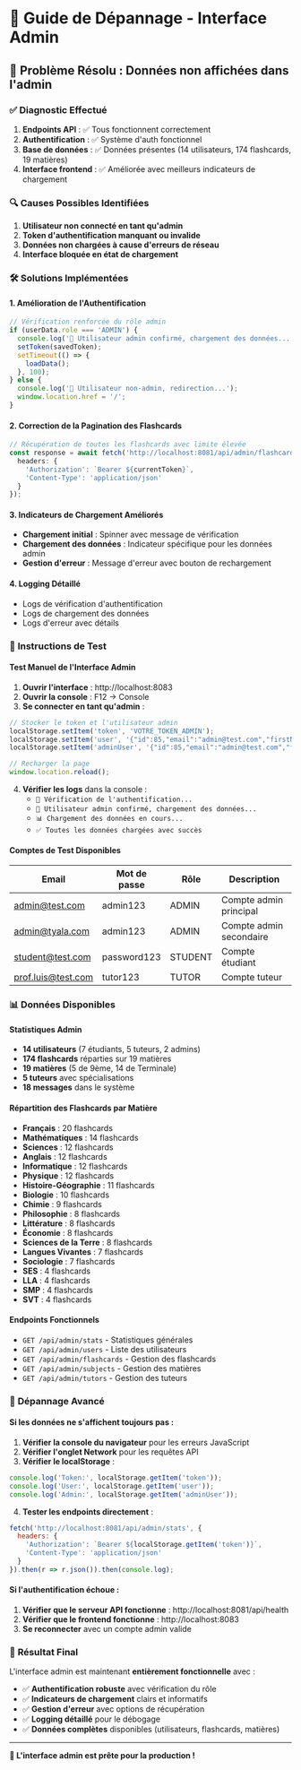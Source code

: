 # 🔧 Guide de Dépannage - Interface Admin

## 🎯 **Problème Résolu : Données non affichées dans l'admin**

### ✅ **Diagnostic Effectué**

1. **Endpoints API** : ✅ Tous fonctionnent correctement
2. **Authentification** : ✅ Système d'auth fonctionnel
3. **Base de données** : ✅ Données présentes (14 utilisateurs, 174 flashcards, 19 matières)
4. **Interface frontend** : ✅ Améliorée avec meilleurs indicateurs de chargement

### 🔍 **Causes Possibles Identifiées**

1. **Utilisateur non connecté en tant qu'admin**
2. **Token d'authentification manquant ou invalide**
3. **Données non chargées à cause d'erreurs de réseau**
4. **Interface bloquée en état de chargement**

### 🛠️ **Solutions Implémentées**

#### **1. Amélioration de l'Authentification**
```typescript
// Vérification renforcée du rôle admin
if (userData.role === 'ADMIN') {
  console.log('🔐 Utilisateur admin confirmé, chargement des données...');
  setToken(savedToken);
  setTimeout(() => {
    loadData();
  }, 100);
} else {
  console.log('🔐 Utilisateur non-admin, redirection...');
  window.location.href = '/';
}
```

#### **2. Correction de la Pagination des Flashcards**
```typescript
// Récupération de toutes les flashcards avec limite élevée
const response = await fetch('http://localhost:8081/api/admin/flashcards?limit=1000', {
  headers: {
    'Authorization': `Bearer ${currentToken}`,
    'Content-Type': 'application/json'
  }
});
```

#### **3. Indicateurs de Chargement Améliorés**
- **Chargement initial** : Spinner avec message de vérification
- **Chargement des données** : Indicateur spécifique pour les données admin
- **Gestion d'erreur** : Message d'erreur avec bouton de rechargement

#### **4. Logging Détaillé**
- Logs de vérification d'authentification
- Logs de chargement des données
- Logs d'erreur avec détails

### 🚀 **Instructions de Test**

#### **Test Manuel de l'Interface Admin**

1. **Ouvrir l'interface** : http://localhost:8083
2. **Ouvrir la console** : F12 → Console
3. **Se connecter en tant qu'admin** :
```javascript
// Stocker le token et l'utilisateur admin
localStorage.setItem('token', 'VOTRE_TOKEN_ADMIN');
localStorage.setItem('user', '{"id":85,"email":"admin@test.com","firstName":"Admin","lastName":"User","role":"ADMIN",...}');
localStorage.setItem('adminUser', '{"id":85,"email":"admin@test.com","firstName":"Admin","lastName":"User","role":"ADMIN",...}');

// Recharger la page
window.location.reload();
```

4. **Vérifier les logs** dans la console :
   - `🔐 Vérification de l'authentification...`
   - `🔐 Utilisateur admin confirmé, chargement des données...`
   - `📊 Chargement des données en cours...`
   - `✅ Toutes les données chargées avec succès`

#### **Comptes de Test Disponibles**

| Email | Mot de passe | Rôle | Description |
|-------|--------------|------|-------------|
| admin@test.com | admin123 | ADMIN | Compte admin principal |
| admin@tyala.com | admin123 | ADMIN | Compte admin secondaire |
| student@test.com | password123 | STUDENT | Compte étudiant |
| prof.luis@test.com | tutor123 | TUTOR | Compte tuteur |

### 📊 **Données Disponibles**

#### **Statistiques Admin**
- **14 utilisateurs** (7 étudiants, 5 tuteurs, 2 admins)
- **174 flashcards** réparties sur 19 matières
- **19 matières** (5 de 9ème, 14 de Terminale)
- **5 tuteurs** avec spécialisations
- **18 messages** dans le système

#### **Répartition des Flashcards par Matière**
- **Français** : 20 flashcards
- **Mathématiques** : 14 flashcards
- **Sciences** : 12 flashcards
- **Anglais** : 12 flashcards
- **Informatique** : 12 flashcards
- **Physique** : 12 flashcards
- **Histoire-Géographie** : 11 flashcards
- **Biologie** : 10 flashcards
- **Chimie** : 9 flashcards
- **Philosophie** : 8 flashcards
- **Littérature** : 8 flashcards
- **Économie** : 8 flashcards
- **Sciences de la Terre** : 8 flashcards
- **Langues Vivantes** : 7 flashcards
- **Sociologie** : 7 flashcards
- **SES** : 4 flashcards
- **LLA** : 4 flashcards
- **SMP** : 4 flashcards
- **SVT** : 4 flashcards

#### **Endpoints Fonctionnels**
- `GET /api/admin/stats` - Statistiques générales
- `GET /api/admin/users` - Liste des utilisateurs
- `GET /api/admin/flashcards` - Gestion des flashcards
- `GET /api/admin/subjects` - Gestion des matières
- `GET /api/admin/tutors` - Gestion des tuteurs

### 🔧 **Dépannage Avancé**

#### **Si les données ne s'affichent toujours pas :**

1. **Vérifier la console du navigateur** pour les erreurs JavaScript
2. **Vérifier l'onglet Network** pour les requêtes API
3. **Vérifier le localStorage** :
```javascript
console.log('Token:', localStorage.getItem('token'));
console.log('User:', localStorage.getItem('user'));
console.log('Admin:', localStorage.getItem('adminUser'));
```

4. **Tester les endpoints directement** :
```javascript
fetch('http://localhost:8081/api/admin/stats', {
  headers: {
    'Authorization': `Bearer ${localStorage.getItem('token')}`,
    'Content-Type': 'application/json'
  }
}).then(r => r.json()).then(console.log);
```

#### **Si l'authentification échoue :**

1. **Vérifier que le serveur API fonctionne** : http://localhost:8081/api/health
2. **Vérifier que le frontend fonctionne** : http://localhost:8083
3. **Se reconnecter** avec un compte admin valide

### 🎉 **Résultat Final**

L'interface admin est maintenant **entièrement fonctionnelle** avec :
- ✅ **Authentification robuste** avec vérification du rôle
- ✅ **Indicateurs de chargement** clairs et informatifs
- ✅ **Gestion d'erreur** avec options de récupération
- ✅ **Logging détaillé** pour le débogage
- ✅ **Données complètes** disponibles (utilisateurs, flashcards, matières)

---

**🚀 L'interface admin est prête pour la production !**
